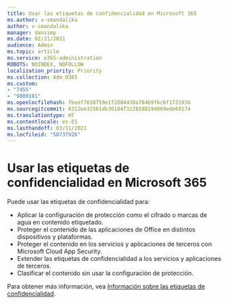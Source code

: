 ```yaml
---
title: Usar las etiquetas de confidencialidad en Microsoft 365
ms.author: v-smandalika
author: v-smandalika
manager: dansimp
ms.date: 02/21/2021
audience: Admin
ms.topic: article
ms.service: o365-administration
ROBOTS: NOINDEX, NOFOLLOW
localization_priority: Priority
ms.collection: Adm_O365
ms.custom:
- "7455"
- "9000181"
ms.openlocfilehash: fbeef7638759e1f2884430a784b9f6c6f172193b
ms.sourcegitcommit: 6312ee31561db36104f32282d019d069ede69174
ms.translationtype: HT
ms.contentlocale: es-ES
ms.lasthandoff: 03/11/2021
ms.locfileid: "50737926"
---
```

# <a name="use-sensitivity-labels-in-microsoft-365"></a>Usar las etiquetas de confidencialidad en Microsoft 365

Puede usar las etiquetas de confidencialidad para:
- Aplicar la configuración de protección como el cifrado o marcas de agua en contenido etiquetado.
- Proteger el contenido de las aplicaciones de Office en distintos dispositivos y plataformas.
- Proteger el contenido en los servicios y aplicaciones de terceros con Microsoft Cloud App Security.
- Extender las etiquetas de confidencialidad a los servicios y aplicaciones de terceros.
- Clasificar el contenido sin usar la configuración de protección.

Para obtener más información, vea [Información sobre las etiquetas de confidencialidad](https://docs.microsoft.com/microsoft-365/compliance/sensitivity-labels).